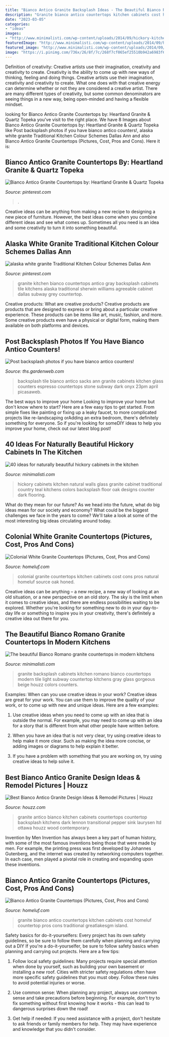 ```yaml
---
title: "Bianco Antico Granite Backsplash Ideas - The Beautiful Bianco Romano Granite Countertops In Modern Kitchens"
description: "Granite bianco antico countertops kitchen cabinets cost homeluf countertop pros cons traditional greatlakesgm island"
date: "2023-03-05"
categories:
- "ideas"
images:
- "http://www.minimalisti.com/wp-content/uploads/2014/09/hickory-kitchen-cabinets-kitchen-renovation-ideas-glass-fronts-cabinets.jpg"
featuredImage: "http://www.minimalisti.com/wp-content/uploads/2014/09/hickory-kitchen-cabinets-kitchen-renovation-ideas-glass-fronts-cabinets.jpg"
featured_image: "http://www.minimalisti.com/wp-content/uploads/2014/09/Modern-kitchen-Bianco-Romano-granite-countertop-white-cabinets-stainless-steel-oven-hood.jpg"
image: "https://i.pinimg.com/736x/26/8f/7c/268f7cf065ef25510b942a6983f68b0d--granite-countertops-heartland.jpg"
---
```



Definition of creativity: Creative artists use their imagination, creativity and creativity to create.
Creativity is the ability to come up with new ways of thinking, feeling and doing things. Creative artists use their imagination, creativity and creativity to create. What one does with that creative energy can determine whether or not they are considered a creative artist. There are many different types of creativity, but some common denominators are seeing things in a new way, being open-minded and having a flexible mindset.

	

		
looking for Bianco Antico Granite Countertops by: Heartland Granite &amp; Quartz Topeka you've visit to the right place. We have 8 Images about Bianco Antico Granite Countertops by: Heartland Granite &amp; Quartz Topeka like Post backsplash photos if you have bianco antico counters!, alaska white granite Traditional Kitchen Colour Schemes Dallas Ann and also Bianco Antico Granite Countertops (Pictures, Cost, Pros and Cons). Here it is:
		
    
## Bianco Antico Granite Countertops By: Heartland Granite &amp; Quartz Topeka

<img loading=lazy src="https://i.pinimg.com/736x/26/8f/7c/268f7cf065ef25510b942a6983f68b0d--granite-countertops-heartland.jpg" onerror="this.onerror=null;this.src='https://tse2.mm.bing.net/th?id=OIP.jKYwqEz0EiY0jqacQByJMAHaE7&amp;pid=15.1';" alt="Bianco Antico Granite Countertops by: Heartland Granite &amp; Quartz Topeka">

_Source: pinterest.com_

>. 

	

Creative ideas can be anything from making a new recipe to designing a new piece of furniture. However, the best ideas come when you combine different ideas and see what comes up. Sometimes all you need is an idea and some creativity to turn it into something beautiful.

    
## Alaska White Granite Traditional Kitchen Colour Schemes Dallas Ann

<img loading=lazy src="https://i.pinimg.com/736x/a9/8c/27/a98c271cb1b21757b7f5e6541b70e68a--glass-tile-backsplash-kitchen-backsplash.jpg" onerror="this.onerror=null;this.src='https://tse3.mm.bing.net/th?id=OIP.l3cZ_LTICHEgyg06RuF7nQHaFD&amp;pid=15.1';" alt="alaska white granite Traditional Kitchen Colour Schemes Dallas Ann">

_Source: pinterest.com_

>granite kitchen bianco countertops antico gray backsplash cabinets tile kitchens alaska traditional sherwin williams agreeable cabinet dallas subway grey countertop. 

	

Creative products: What are creative products?
Creative products are products that are designed to express or bring about a particular creative experience. These products can be items like art, music, fashion, and more. Some creative products even have a physical or digital form, making them available on both platforms and devices.

    
## Post Backsplash Photos If You Have Bianco Antico Counters!

<img loading=lazy src="http://lh5.ggpht.com/_-BDn9eCcfgE/S3Wuoxk00hI/AAAAAAAADb4/rPk1RYS_1aY/s800/P2122352.JPG" onerror="this.onerror=null;this.src='https://tse3.mm.bing.net/th?id=OIP.vv6pNbq81sWRsysHMKSZcQHaFj&amp;pid=15.1';" alt="Post backsplash photos if you have bianco antico counters!">

_Source: ths.gardenweb.com_

>backsplash tile bianco antico sacks ann granite cabinets kitchen glass counters espresso countertops stone subway dark onyx 23pm april picasaweb. 

	

The best ways to improve your home
Looking to improve your home but don't know where to start? Here are a few easy tips to get started. From simple fixes like painting or fixing up a leaky faucet, to more complicated projects like re-landscaping orAdding an extra bedroom, there's definitely something for everyone. So if you're looking for someDIY ideas to help you improve your home, check out our latest blog post!

    
## 40 Ideas For Naturally Beautiful Hickory Cabinets In The Kitchen

<img loading=lazy src="http://www.minimalisti.com/wp-content/uploads/2014/09/hickory-kitchen-cabinets-kitchen-renovation-ideas-glass-fronts-cabinets.jpg" onerror="this.onerror=null;this.src='https://tse2.mm.bing.net/th?id=OIP.aRUR_IivtjZEpDgF2OMOqgHaE7&amp;pid=15.1';" alt="40 ideas for naturally beautiful hickory cabinets in the kitchen">

_Source: minimalisti.com_

>hickory cabinets kitchen natural walls glass granite cabinet traditional country teal kitchens colors backsplash floor oak designs counter dark flooring. 

	

What do they mean for our future?
As we head into the future, what do big ideas mean for our society and economy? What could be the biggest challenges we face in the years to come? We'll take a look at some of the most interesting big ideas circulating around today.

    
## Colonial White Granite Countertops (Pictures, Cost, Pros And Cons)

<img loading=lazy src="https://i2.wp.com/homeluf.com/wp-content/uploads/2017/01/03-colonial-white-granite-honed.jpg?resize=800%2C524" onerror="this.onerror=null;this.src='https://tse4.mm.bing.net/th?id=OIP.G3BO_K2uLYDZAlJGmUQ3wwHaE2&amp;pid=15.1';" alt="Colonial White Granite Countertops (Pictures, Cost, Pros and Cons)">

_Source: homeluf.com_

>colonial granite countertops kitchen cabinets cost cons pros natural homeluf source oak honed. 

	

Creative ideas can be anything – a new recipe, a new way of looking at an old situation, or a new perspective on an old story. The sky is the limit when it comes to creative ideas, and there are endless possibilities waiting to be explored. Whether you're looking for something new to do in your day-to-day life or something to inspire you in your creativity, there's definitely a creative idea out there for you.

    
## The Beautiful Bianco Romano Granite Countertops In Modern Kitchens

<img loading=lazy src="http://www.minimalisti.com/wp-content/uploads/2014/09/Modern-kitchen-Bianco-Romano-granite-countertop-white-cabinets-stainless-steel-oven-hood.jpg" onerror="this.onerror=null;this.src='https://tse3.mm.bing.net/th?id=OIP.na_6rtUfJodC9TuW29vtiwHaL0&amp;pid=15.1';" alt="The beautiful Bianco Romano granite countertops in modern kitchens">

_Source: minimalisti.com_

>granite backsplash cabinets kitchen romano bianco countertops modern tile light subway countertop kitchens gray glass gorgeous beige houzz colors counters. 

	

Examples: When can you use creative ideas in your work?
Creative ideas are great for your work. You can use them to improve the quality of your work, or to come up with new and unique ideas. Here are a few examples:
1. Use creative ideas when you need to come up with an idea that is outside the normal. For example, you may need to come up with an idea for a story that is different from what other people have written before.

2. When you have an idea that is not very clear, try using creative ideas to help make it more clear. Such as making the idea more concise, or adding images or diagrams to help explain it better.

3. If you have a problem with something that you are working on, try using creative ideas to help solve it.

    
## Best Bianco Antico Granite Design Ideas &amp; Remodel Pictures | Houzz

<img loading=lazy src="https://st.hzcdn.com/fimgs/d2c1c5ab00ddca68_0907-w500-h666-b0-p0--transitional-kitchen.jpg" onerror="this.onerror=null;this.src='https://tse2.mm.bing.net/th?id=OIP.geTWbii6ejZZiHhxDwrP4wHaJ3&amp;pid=15.1';" alt="Best Bianco Antico Granite Design Ideas &amp; Remodel Pictures | Houzz">

_Source: houzz.com_

>granite antico bianco kitchen cabinets countertops countertop backsplash kitchens dark lennon transitional pepper sink laurysen ltd ottawa houzz wood contemporary. 

	

Invention by Men
Invention has always been a key part of human history, with some of the most famous inventions being those that were made by men. For example, the printing press was first developed by Johannes Gutenberg, and the internet was created by networking computers together. In each case, men played a pivotal role in creating and expanding upon these inventions.

    
## Bianco Antico Granite Countertops (Pictures, Cost, Pros And Cons)

<img loading=lazy src="https://homeluf.com/wp-content/uploads/2017/01/08-Traditional-kitchen-with-bianco-antico-granite-countertops-and-white-cabinets.jpg" onerror="this.onerror=null;this.src='https://tse3.mm.bing.net/th?id=OIP.40omFabN-0j36eu6pJblFQHaE7&amp;pid=15.1';" alt="Bianco Antico Granite Countertops (Pictures, Cost, Pros and Cons)">

_Source: homeluf.com_

>granite bianco antico countertops kitchen cabinets cost homeluf countertop pros cons traditional greatlakesgm island. 

	

Safety basics for do-it-yourselfers: Every project has its own safety guidelines, so be sure to follow them carefully when planning and carrying out a DIY
If you're a do-it-yourselfer, be sure to follow safety basics when planning and carrying out projects. Here are a few tips:
1. Follow local safety guidelines: Many projects require special attention when done by yourself, such as building your own basement or installing a new roof. Cities with stricter safety regulations often have more specific safety guidelines that you must obey. Follow these rules to avoid potential injuries or worse.

2. Use common sense: When planning any project, always use common sense and take precautions before beginning. For example, don't try to fix something without first knowing how it works - this can lead to dangerous surprises down the road!

3. Get help if needed: If you need assistance with a project, don't hesitate to ask friends or family members for help. They may have experience and knowledge that you didn't consider.

